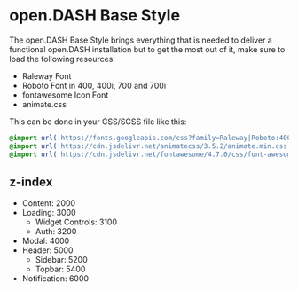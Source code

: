 # open.DASH Base Style

The open.DASH Base Style brings everything that is needed to deliver a functional open.DASH installation but to get the most out of it, make sure to load the following resources:

* Raleway Font
* Roboto Font in 400, 400i, 700 and 700i
* fontawesome Icon Font
* animate.css

This can be done in your CSS/SCSS file like this:

```css
@import url('https://fonts.googleapis.com/css?family=Raleway|Roboto:400,400i,700,700i');
@import url('https://cdn.jsdelivr.net/animatecss/3.5.2/animate.min.css');
@import url('https://cdn.jsdelivr.net/fontawesome/4.7.0/css/font-awesome.min.css');
```

## z-index

- Content: 2000
- Loading: 3000
  - Widget Controls: 3100
  - Auth: 3200
- Modal: 4000
- Header: 5000
  - Sidebar: 5200
  - Topbar: 5400
- Notification: 6000
